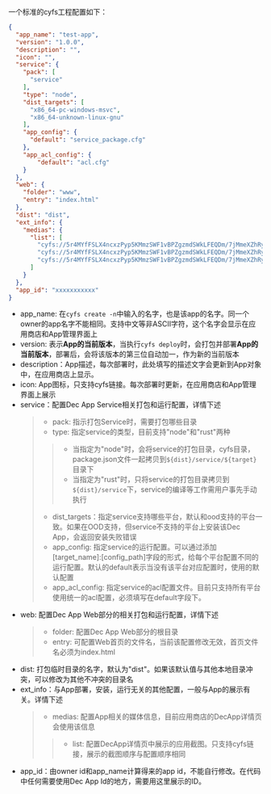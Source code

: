 一个标准的cyfs工程配置如下：
```json
{
  "app_name": "test-app",
  "version": "1.0.0",
  "description": "",
  "icon": "",
  "service": {
    "pack": [
      "service"
    ],
    "type": "node",
    "dist_targets": [
      "x86_64-pc-windows-msvc",
      "x86_64-unknown-linux-gnu"
    ],
    "app_config": {
      "default": "service_package.cfg"
    },
    "app_acl_config": {
        "default": "acl.cfg"
    }
  },
  "web": {
    "folder": "www",
    "entry": "index.html"
  },
  "dist": "dist",
  "ext_info": {
    "medias": {
      "list": [
        "cyfs://5r4MYfFSLX4ncxzPyp5KMmzSWF1vBPZgzmdSWkLFEQDm/7jMmeXZhRyaDwo3cc1HKHfWLNEsoDE8rxeobThjtCjmj/1.jpg",
        "cyfs://5r4MYfFSLX4ncxzPyp5KMmzSWF1vBPZgzmdSWkLFEQDm/7jMmeXZhRyaDwo3cc1HKHfWLNEsoDE8rxeobThjtCjmj/2.png",
        "cyfs://5r4MYfFSLX4ncxzPyp5KMmzSWF1vBPZgzmdSWkLFEQDm/7jMmeXZhRyaDwo3cc1HKHfWLNEsoDE8rxeobThjtCjmj/3.jpg"
      ]
    }
  },
  "app_id": "xxxxxxxxxxx"
}
```

+ app_name: 在`cyfs create -n`中输入的名字，也是该app的名字。同一个owner的app名字不能相同。支持中文等非ASCII字符，这个名字会显示在应用商店和App管理界面上
+ version: 表示**App的当前版本**，当执行`cyfs deploy`时，会打包并部署**App的当前版本**，部署后，会将该版本的第三位自动加一，作为新的当前版本
+ description：App描述，每次部署时，此处填写的描述文字会更新到App对象中，在应用商店上显示。
+ icon: App图标，只支持cyfs链接。每次部署时更新，在应用商店和App管理界面上展示
+ service：配置Dec App Service相关打包和运行配置，详情下述
  > + pack: 指示打包Service时，需要打包哪些目录
  > + type: 指定service的类型，目前支持"node"和"rust"两种
  > > - 当指定为"node"时，会将service的打包目录，cyfs目录，package.json文件一起拷贝到`${dist}/service/${target}`目录下
  > > - 当指定为"rust"时，只将service的打包目录拷贝到`${dist}/service`下，service的编译等工作需用户事先手动执行
  > + dist_targets：指定service支持哪些平台，默认和ood支持的平台一致。如果在OOD支持，但service不支持的平台上安装该Dec App，会返回安装失败错误
  > + app_config: 指定service的运行配置。可以通过添加[target_name]:[config_path]字段的形式，给每个平台配置不同的运行配置。默认的default表示当没有该平台对应配置时，使用的默认配置
  > + app_acl_config: 指定service的acl配置文件。目前只支持所有平台使用统一的acl配置，必须填写在default字段下。
+ web: 配置Dec App Web部分的相关打包和运行配置，详情下述
  > + folder: 配置Dec App Web部分的根目录
  > + entry: 可配置Web首页的文件名，当前该配置修改无效，首页文件名必须为index.html
+ dist: 打包临时目录的名字，默认为"dist"。如果该默认值与其他本地目录冲突，可以修改为其他不冲突的目录名
+ ext_info：与App部署，安装，运行无关的其他配置，一般与App的展示有关。详情下述
  > + medias: 配置App相关的媒体信息，目前应用商店的DecApp详情页会使用该信息
  > > + list: 配置DecApp详情页中展示的应用截图。只支持cyfs链接，展示的截图顺序与配置顺序相同
+ app_id：由owner id和app_name计算得来的app id，不能自行修改。在代码中任何需要使用Dec App Id的地方，需要用这里展示的ID。